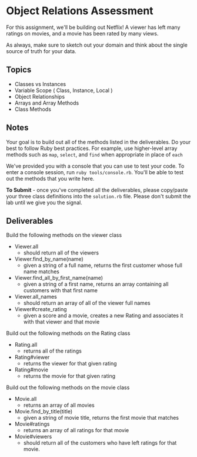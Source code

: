 # Object Relations Assessment

For this assignment, we'll be building out Netflix! A viewer has left many ratings on movies, and a movie has been rated by many views.

As always, make sure to sketch out your domain and think about the single source of truth for your data.

## Topics

+ Classes vs Instances
+ Variable Scope ( Class, Instance, Local )
+ Object Relationships
+ Arrays and Array Methods
+ Class Methods

## Notes

Your goal is to build out all of the methods listed in the deliverables. Do your best to follow Ruby best practices. For example, use higher-level array methods such as `map`, `select`, and `find` when appropriate in place of `each`

We've provided you with a console that you can use to test your code. To enter a console session, run `ruby tools/console.rb`. You'll be able to test out the methods that you write here.

**To Submit** - once you've completed all the deliverables, please copy/paste your three class definitions into the `solution.rb`  file. Please don't submit the lab until we give you the signal.

## Deliverables

Build the following methods on the viewer class
+ Viewer.all
  + should return all of the viewers
+ Viewer.find_by_name(name)
  + given a string of a full name, returns the first customer whose full name matches
+ Viewer.find_all_by_first_name(name)
  + given a string of a first name, returns an array containing all customers with that first name
+ Viewer.all_names
  + should return an array of all of the viewer full names
+ Viewer#create_rating
  + given a score and a movie, creates a new Rating and associates it with that viewer and that movie

Build out the following methods on the Rating class

+ Rating.all
  + returns all of the ratings
+ Rating#viewer
  + returns the viewer for that given rating
+ Rating#movie
  + returns the movie for that given rating

Build out the following methods on the movie class

+ Movie.all
  + returns an array of all movies
+ Movie.find_by_title(title)
  + given a string of movie title, returns the first movie that matches
+ Movie#ratings
  + returns an array of all ratings for that movie
+ Movie#viewers
  + should return all of the customers who have left ratings for that movie.
